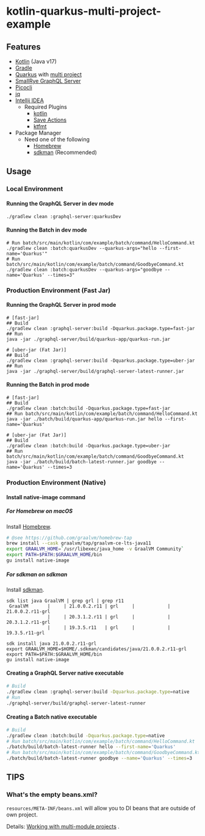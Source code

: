 # kotlin-quarkus-multi-project-example

## Features

* [Kotlin](https://kotlinlang.org/) (Java v17)
* [Gradle](https://gradle.org/)
* [Quarkus](https://quarkus.io/)
  with [multi project](http://gradle.monochromeroad.com/docs/userguide/multi_project_builds.html)
* [SmallRye GraphQL Server](https://github.com/smallrye/smallrye-graphql)
* [Picocli](https://picocli.info/)
* [jq](https://stedolan.github.io/jq/)
* [Intellij IDEA](https://www.jetbrains.com/idea/)
  * Required Plugins
    * [kotlin](https://plugins.jetbrains.com/plugin/6954-kotlin)
    * [Save Actions](https://plugins.jetbrains.com/plugin/7642-save-actions)
    * [ktfmt](https://plugins.jetbrains.com/plugin/14912-ktfmt)
* Package Manager
  * Need one of the following
    * [Homebrew](https://brew.sh/)
    * [sdkman](https://sdkman.io/) (Recommended)

## Usage

### Local Environment

#### Running the GraphQL Server in dev mode

```shell
./gradlew clean :graphql-server:quarkusDev
```

#### Running the Batch in dev mode

```shell
# Run batch/src/main/kotlin/com/example/batch/command/HelloCommand.kt
./gradlew clean :batch:quarkusDev --quarkus-args="hello --first-name='Quarkus'"
# Run batch/src/main/kotlin/com/example/batch/command/GoodbyeCommand.kt
./gradlew clean :batch:quarkusDev --quarkus-args="goodbye --name='Quarkus' --times=3"
```

### Production Environment (Fast Jar)

#### Running the GraphQL Server in prod mode

```shell
# [fast-jar]
## Build
./gradlew clean :graphql-server:build -Dquarkus.package.type=fast-jar
## Run
java -jar ./graphql-server/build/quarkus-app/quarkus-run.jar

# [uber-jar (Fat Jar)]
## Build
./gradlew clean :graphql-server:build -Dquarkus.package.type=uber-jar
## Run
java -jar ./graphql-server/build/graphql-server-latest-runner.jar
```

#### Running the Batch in prod mode

```shell
# [fast-jar]
## Build
./gradlew clean :batch:build -Dquarkus.package.type=fast-jar
## Run batch/src/main/kotlin/com/example/batch/command/HelloCommand.kt
java -jar ./batch/build/quarkus-app/quarkus-run.jar hello --first-name='Quarkus'

# [uber-jar (Fat Jar)]
## Build
./gradlew clean :batch:build -Dquarkus.package.type=uber-jar
## Run batch/src/main/kotlin/com/example/batch/command/GoodbyeCommand.kt
java -jar ./batch/build/batch-latest-runner.jar goodbye --name='Quarkus' --times=3
```

### Production Environment (Native)

#### Install native-image command

##### For Homebrew on macOS

Install [Homebrew](https://brew.sh/).

```sh
# @see https://github.com/graalvm/homebrew-tap
brew install --cask graalvm/tap/graalvm-ce-lts-java11
export GRAALVM_HOME=`/usr/libexec/java_home -v GraalVM Community`
export PATH=$PATH:$GRAALVM_HOME/bin
gu install native-image
```

##### For sdkman on sdkman

Install [sdkman](https://sdkman.io/).

```shell
sdk list java GraalVM | grep grl | grep r11
 GraalVM       |     | 21.0.0.2.r11 | grl     |            | 21.0.0.2.r11-grl
               |     | 20.3.1.2.r11 | grl     |            | 20.3.1.2.r11-grl
               |     | 19.3.5.r11   | grl     |            | 19.3.5.r11-grl

sdk install java 21.0.0.2.r11-grl
export GRAALVM_HOME=$HOME/.sdkman/candidates/java/21.0.0.2.r11-grl
export PATH=$PATH:$GRAALVM_HOME/bin
gu install native-image
```

#### Creating a GraphQL Server native executable

```sh
# Build
./gradlew clean :graphql-server:build -Dquarkus.package.type=native
# Run
./graphql-server/build/graphql-server-latest-runner
```

#### Creating a Batch native executable

```sh
# Build
./gradlew clean :batch:build -Dquarkus.package.type=native
# Run batch/src/main/kotlin/com/example/batch/command/HelloCommand.kt
./batch/build/batch-latest-runner hello --first-name='Quarkus'
# Run batch/src/main/kotlin/com/example/batch/command/GoodbyeCommand.kt
./batch/build/batch-latest-runner goodbye --name='Quarkus' --times=3
```

## TIPS

### What's the empty beans.xml?

`resources/META-INF/beans.xml` will allow you to DI beans that are outside of own project.

Details: [Working with multi-module projects](https://quarkus.io/guides/gradle-tooling#multi-module-gradle) .
